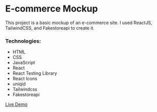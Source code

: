 # E-commerce Mockup
This project is a basic mockup of an e-commerce site. I used ReactJS, TailwindCSS, and Fakestoreapi to create it.

### Technologies:
- HTML
- CSS
- JavaScript
- React
- React Testing Library
- React Icons
- uniqid
- Tailwindcss
- Fakestoreapi

[Live Demo](https://daraphista.github.io/shopping-cart/)
